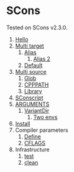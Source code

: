 # SCons

Tested on SCons v2.3.0.

1.  [Hello](hello/)
1.  [Multi target](multi-target/)
    1.  [Alias](alias/)
        1. [Alias 2](alias2/)
    1.  [Default](default/)
1.  [Multi source](multi-source/)
    1. [Glob](glob/)
    1. [CPPPATH](cpppath/)
    1. [Library](library/)
1.  [SConscript](sconscript/)
1.  [ARGUMENTS](arguments/)
    1.  [VariantDir](variant-dir/)
        1.  [Two envs](two-envs/)
1.  [Install](install/)
1.  Compiler parameters
    1.  [Define](define/)
    1.  [CFLAGS](cflags/)
1.  Infrastructure
    1.  [test](test)
    1.  [clean](clean)
